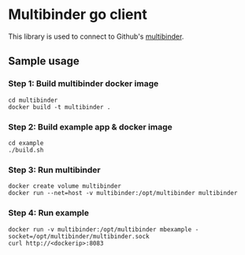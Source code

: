 # Multibinder go client

This library is used to connect to Github's [multibinder](https://github.com/github/multibinder).

## Sample usage 

### Step 1: Build multibinder docker image 

```
cd multibinder 
docker build -t multibinder .
```

### Step 2: Build example app & docker image 

```
cd example 
./build.sh
```

### Step 3: Run multibinder 

```
docker create volume multibinder 
docker run --net=host -v multibinder:/opt/multibinder multibinder 
```

### Step 4: Run example

```
docker run -v multibinder:/opt/multibinder mbexample -socket=/opt/multibinder/multibinder.sock 
curl http://<dockerip>:8083
```